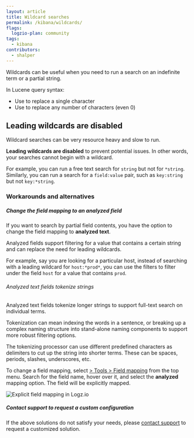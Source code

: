 ```yaml
---
layout: article
title: Wildcard searches
permalink: /kibana/wildcards/
flags:
  logzio-plan: community
tags:
  - kibana
contributors:
  - shalper
---
```


Wildcards can be useful when you need to run a search on an indefinite term or a partial string.

In Lucene query syntax:

* Use **<i class="fas fa-question"></i>** to replace a single character
* Use **<i class="fas fa-asterisk"></i>** to replace any number of characters (even 0)

## Leading wildcards are disabled

Wildcard searches can be very resource heavy and slow to run.

**Leading wildcards are disabled** to prevent potential issues. In other words, your searches cannot begin with a wildcard.

For example, you can run a free text search for `string` but not for `*string`. Similarly, you can run a search for a `field:value` pair, such as `key:string` but not `key:*string`.

### Workarounds and alternatives

<div class="tasklist">

##### Change the field mapping to an **analyzed field**

If you want to search by partial field contents, you have the option to change the field mapping to **analyzed text**.

Analyzed fields support filtering for a value that contains a certain string and can replace the need for leading wildcards.

For example, say you are looking for a particular host, instead of searching with a leading wildcard for `host:*prod*`, you can use the filters to filter under the field `host` for a value that contains `prod`.

###### Analyzed text fields tokenize strings

Analyzed text fields tokenize longer strings to support full-text search on individual terms.

Tokenization can mean indexing the words in a sentence, or breaking up a complex naming structure into stand-alone naming components to support more robust filtering options.

The tokenizing processor can use different predefined characters as delimiters to cut up the string into shorter terms. These can be spaces, periods, slashes, underscores, etc.

To change a field mapping,
select [<i class="li li-gear"></i> > Tools > Field mapping](https://app.logz.io/#/dashboard/tools/field-mapping)
from the top menu. Search for the field name, hover over it, and select the **analyzed** mapping option. The field will be explicitly mapped.

![Explicit field mapping in Logz.io](https://dytvr9ot2sszz.cloudfront.net/logz-docs/kibana-mapping/kibana-field-mapping.png)

##### Contact support to request a custom configuration

If the above solutions do not satisfy your needs, please [contact support](mailto:help@logz.io?subject=Requesting%20alternatives%20to%20wildcard%20searches&body=Hi!%20Please%20be%20in%20touch%20regarding%20search%20methods%20that%20don't%20require%20leading%20wildcards.%20Thanks!) to request a customized solution.

</div>